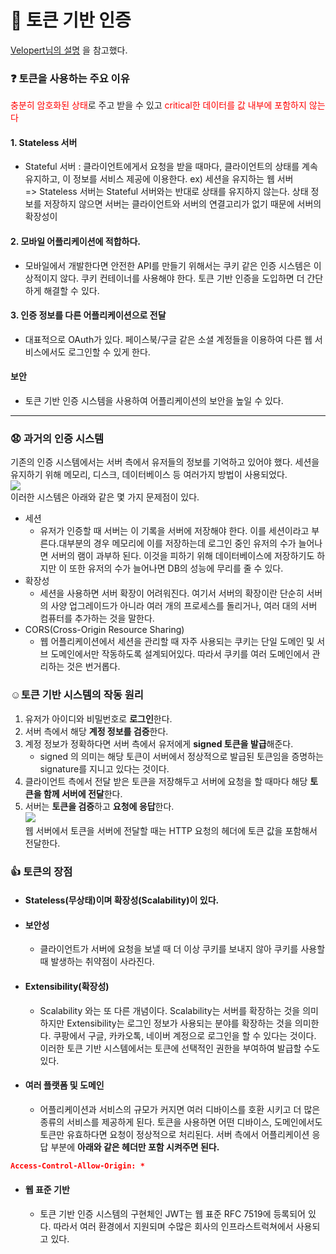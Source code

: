 # 🔑 토큰 기반 인증

[Velopert님의 설명](https://velopert.com/2350)
을 참고했다.

### ❓ 토큰을 사용하는 주요 이유

<span style="color:red">충분히 암호화된 상태</span>로 주고 받을 수 있고 <span style="color:red">critical한 데이터를 값 내부에 포함하지 않는다</span>

#### 1. Stateless 서버

- Stateful 서버 : 클라이언트에게서 요청을 받을 때마다, 클라이언트의 상태를 계속 유지하고, 이 정보를 서비스 제공에 이용한다. ex) 세션을 유지하는 웹 서버 </br>
  => Stateless 서버는 Stateful 서버와는 반대로 상태를 유지하지 않는다. 상태 정보를 저장하지 않으면 서버는 클라이언트와 서버의 연결고리가 없기 때문에 서버의 확장성이

#### 2. 모바일 어플리케이션에 적합하다.

- 모바일에서 개발한다면 안전한 API를 만들기 위해서는 쿠키 같은 인증 시스템은 이상적이지 않다. 쿠키 컨테이너를 사용해야 한다. 토큰 기반 인증을 도입하면 더 간단하게 해결할 수 있다.

#### 3. 인증 정보를 다른 어플리케이션으로 전달

- 대표적으로 OAuth가 있다. 페이스북/구글 같은 소셜 계정들을 이용하여 다른 웹 서비스에서도 로그인할 수 있게 한다.

#### 보안

- 토큰 기반 인증 시스템을 사용하여 어플리케이션의 보안을 높일 수 있다.

--- 

### 😧 과거의 인증 시스템

기존의 인증 시스템에서는 서버 측에서 유저들의 정보를 기억하고 있어야 했다. 세션을 유지하기 위해 메모리, 디스크, 데이터베이스 등 여러가지 방법이 사용되었다. </br>
<img src="https://velopert.com/wp-content/uploads/2016/12/bb.png"/></br>
이러한 시스템은 아래와 같은 몇 가지 문제점이 있다.

- 세션
    - 유저가 인증할 때 서버는 이 기록을 서버에 저장해야 한다. 이를 세션이라고 부른다.대부분의 경우 메모리에 이를 저장하는데 로그인 중인 유저의 수가 늘어나면 서버의 램이 과부하 된다. 이것을 피하기 위해
      데이터베이스에 저장하기도 하지만 이 또한 유저의 수가 늘어나면 DB의 성능에 무리를 줄 수 있다.
- 확장성
    - 세션을 사용하면 서버 확장이 어려워진다. 여기서 서버의 확장이란 단순히 서버의 사양 업그레이드가 아니라 여러 개의 프로세스를 돌리거나, 여러 대의 서버 컴퓨터를 추가하는 것을 말한다.
- CORS(Cross-Origin Resource Sharing)
    - 웹 어플리케이션에서 세션을 관리할 때 자주 사용되는 쿠키는 단일 도메인 및 서브 도메인에서만 작동하도록 설계되어있다. 따라서 쿠키를 여러 도메인에서 관리하는 것은 번거롭다.

### ☺️토큰 기반 시스템의 작동 원리

1. 유저가 아이디와 비밀번호로 **로그인**한다.
2. 서버 측에서 해당 **계정 정보를 검증**한다.
3. 계정 정보가 정확하다면 서버 측에서 유저에게 **signed 토큰을 발급**해준다.
    - signed 의 의미는 해당 토큰이 서버에서 정상적으로 발급된 토큰임을 증명하는 signature를 지니고 있다는 것이다.
4. 클라이언트 측에서 전달 받은 토큰을 저장해두고 서버에 요청을 할 때마다 해당 **토큰을 함께 서버에 전달**한다.
5. 서버는 **토큰을 검증**하고 **요청에 응답**한다.</br>
   <img src="https://velopert.com/wp-content/uploads/2016/12/token-diagram.png"/></br>
   웹 서버에서 토큰을 서버에 전달할 때는 HTTP 요청의 헤더에 토큰 값을 포함해서 전달한다.

### 👍 토큰의 장점

- #### Stateless(무상태)이며 확장성(Scalability)이 있다.
- #### 보안성
    - 클라이언트가 서버에 요청을 보낼 때 더 이상 쿠키를 보내지 않아 쿠키를 사용할 때 발생하는 취약점이 사라진다.
- #### Extensibility(확장성)
    - Scalability 와는 또 다른 개념이다. Scalability는 서버를 확장하는 것을 의미하지만 Extensibility는 로그인 정보가 사용되는 분야를 확장하는 것을 의미한다. 쿠팡에서 구글,
      카카오톡, 네이버 계정으로 로그인을 할 수 있다는 것이다. 이러한 토큰 기반 시스템에서는 토큰에 선택적인 권한을 부여하여 발급할 수도 있다.
- #### 여러 플랫폼 및 도메인
  - 어플리케이션과 서비스의 규모가 커지면 여러 디바이스를 호환 시키고 더 많은 종류의 서비스를 제공하게 된다. 토큰을 사용하면 어떤 디바이스, 도메인에서도 토큰만 유효하다면 요청이 정상적으로 처리된다. 서버 측에서 어플리케이션 응답 부분에 **아래와 같은 헤더만 포함 시켜주면 된다.**
```json
Access-Control-Allow-Origin: *
```
- #### 웹 표준 기반
  - 토큰 기반 인증 시스템의 구현체인 JWT는 웹 표준 RFC 7519에 등록되어 있다. 따라서 여러 환경에서 지원되며 수많은 회사의 인프라스트럭쳐에서 사용되고 있다.